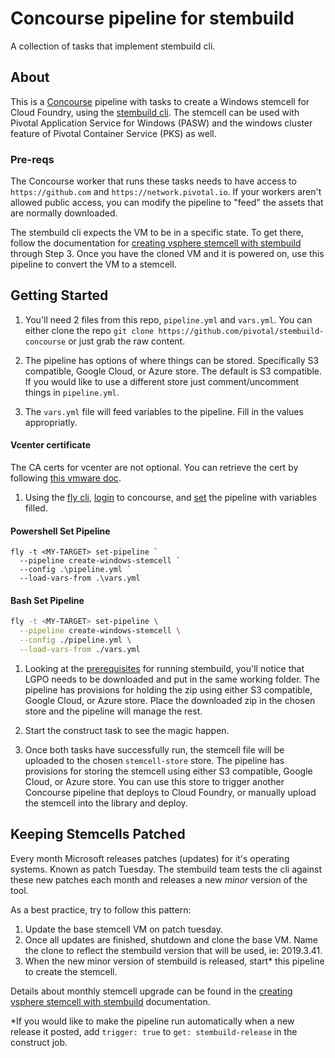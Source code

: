 # Concourse pipeline for stembuild
A collection of tasks that implement stembuild cli.

## About
This is a [Concourse](https://concourse-ci.org) pipeline with tasks to create a Windows stemcell for Cloud Foundry, using the [stembuild cli](https://github.com/cloudfoundry-incubator/stembuild/). The stemcell can be used with Pivotal Application Service for Windows (PASW) and the windows cluster feature of Pivotal Container Service (PKS) as well.

### Pre-reqs
The Concourse worker that runs these tasks needs to have access to `https://github.com` and `https://network.pivotal.io`. If your workers aren't allowed public access, you can modify the pipeline to "feed" the assets that are normally downloaded.

The stembuild cli expects the VM to be in a specific state. To get there, follow the documentation for [creating vsphere stemcell with stembuild](https://docs.pivotal.io/pivotalcf/2-6/windows/create-vsphere-stemcell-automatically.html) through Step 3. Once you have the cloned VM and it is powered on, use this pipeline to convert the VM to a stemcell.

## Getting Started
1. You'll need 2 files from this repo, `pipeline.yml` and `vars.yml`. You can either clone the repo `git clone https://github.com/pivotal/stembuild-concourse` or just grab the raw content.

1. The pipeline has options of where things can be stored. Specifically S3 compatible, Google Cloud, or Azure store. The default is S3 compatible. If you would like to use a different store just comment/uncomment things in `pipeline.yml`.

1. The `vars.yml` file will feed variables to the pipeline. Fill in the values appropriatly.
  #### Vcenter certificate
  The CA certs for vcenter are not optional. You can retrieve the cert by following [this vmware doc](https://pubs.vmware.com/vsphere-6-5/index.jsp?topic=%2Fcom.vmware.vcli.getstart.doc%2FGUID-9AF8E0A7-1A64-4839-AB97-2F18D8ECB9FE.html). 

1. Using the [fly cli](https://concourse-ci.org/fly.html), [login](https://concourse-ci.org/fly.html#fly-login) to concourse, and [set](https://concourse-ci.org/setting-pipelines.html#fly-set-pipeline) the pipeline with variables filled.
  #### Powershell Set Pipeline
  ```
  fly -t <MY-TARGET> set-pipeline `
    --pipeline create-windows-stemcell `
    --config .\pipeline.yml `
    --load-vars-from .\vars.yml
  ```

  #### Bash Set Pipeline
  ```bash
  fly -t <MY-TARGET> set-pipeline \
    --pipeline create-windows-stemcell \
    --config ./pipeline.yml \
    --load-vars-from ./vars.yml
  ```

1. Looking at the [prerequisites](https://docs.pivotal.io/pivotalcf/2-6/windows/create-vsphere-stemcell-automatically.html#prerequisites) for running stembuild, you'll notice that LGPO needs to be downloaded and put in the same working folder. The pipeline has provisions for holding the zip using either S3 compatible, Google Cloud, or Azure store. Place the downloaded zip in the chosen store and the pipeline will manage the rest.

1. Start the construct task to see the magic happen.

1. Once both tasks have successfully run, the stemcell file will be uploaded to the chosen `stemcell-store` store. The pipeline has provisions for storing the stemcell using either S3 compatible, Google Cloud, or Azure store. You can use this store to trigger another Concourse pipeline that deploys to Cloud Foundry, or manually upload the stemcell into the library and deploy.

## Keeping Stemcells Patched
Every month Microsoft releases patches (updates) for it's operating systems. Known as patch Tuesday. The stembuild team tests the cli against these new patches each month and releases a new *minor* version of the tool.

As a best practice, try to follow this pattern:
1. Update the base stemcell VM on patch tuesday.
1. Once all updates are finished, shutdown and clone the base VM. Name the clone to reflect the stembuild version that will be used, ie: 2019.3.41.
1. When the new minor version of stembuild is released, start* this pipeline to create the stemcell.

Details about monthly stemcell upgrade can be found in the [creating vsphere stemcell with stembuild](https://docs.pivotal.io/pivotalcf/2-6/windows/create-vsphere-stemcell-automatically.html#upgrade-stemcell) documentation.

*If you would like to make the pipeline run automatically when a new release it posted, add `trigger: true` to `get: stembuild-release` in the construct job.
